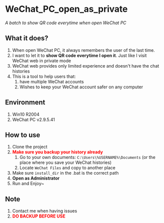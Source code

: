 # WeChat_PC_open_as_private
*A batch to show QR code everytime when open WeChat PC*

## What it does?
1. When open WeChat PC, it always remembers the user of the last time.
2. I want to let it to **show QR code everytime I open it**. Just like I visit WeChat web in private mode
3. WeChat web provides only limited experience and doesn't have the chat histories
4. This is a tool to help users that:
   1. have multiple WeChat accounts
   2. Wishes to keep your WeChat account safer on any computer

## Environment
1. Win10 R2004
2. WeChat PC v2.9.5.41

## How to use
1. Clone the project
2. <font color=red>**Make sure you backup your history already**</font>
   1. Go to your own documents: `C:\Users\%USERNAME%\Documents` (or the place where you save your WeChat histories)
   2. Locate `WeChat Files` and copy to another place
3. Make sure `install_dir` in the .bat is the correct path
4. **Open as Administrator**
5. Run and Enjoy~   

## Note
1. Contact me when having issues
2. <font color=red>**DO BACKUP BEFORE USE**</font>